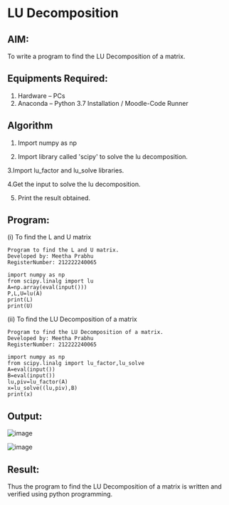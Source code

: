 # LU Decomposition 

## AIM:
To write a program to find the LU Decomposition of a matrix.

## Equipments Required:
1. Hardware – PCs
2. Anaconda – Python 3.7 Installation / Moodle-Code Runner

## Algorithm
1. Import numpy as np

2. Import library called 'scipy' to solve the lu decomposition.

3.Import lu_factor and lu_solve libraries. 

4.Get the input to solve the lu decomposition.

5. Print the result obtained.
## Program:
(i) To find the L and U matrix
```
Program to find the L and U matrix.
Developed by: Meetha Prabhu
RegisterNumber: 212222240065

import numpy as np
from scipy.linalg import lu
A=np.array(eval(input()))
P,L,U=lu(A)
print(L)
print(U)
```
(ii) To find the LU Decomposition of a matrix
```
Program to find the LU Decomposition of a matrix.
Developed by: Meetha Prabhu
RegisterNumber: 212222240065

import numpy as np
from scipy.linalg import lu_factor,lu_solve
A=eval(input())
B=eval(input())
lu,piv=lu_factor(A)
x=lu_solve((lu,piv),B)
print(x)
```

## Output:
![image](https://user-images.githubusercontent.com/119401038/232712379-0f38af5d-66bd-4083-9db0-41a51455c664.png)

![image](https://user-images.githubusercontent.com/119401038/232712488-c1a8c6bc-beda-4464-91d0-9f6449991c20.png)

## Result:
Thus the program to find the LU Decomposition of a matrix is written and verified using python programming.

